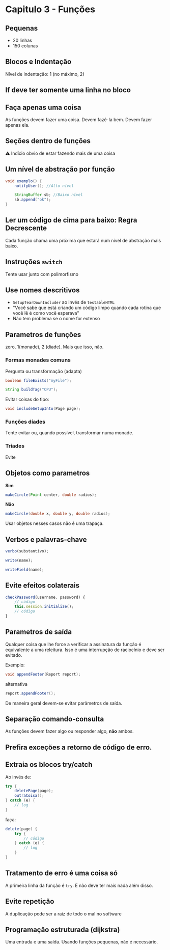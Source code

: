 # Capitulo 3 - Funções

## Pequenas

- 20 linhas
- 150 colunas

## Blocos e Indentação

Nível de indentação: 1 (no máximo, 2)

## If deve ter somente uma linha no bloco

## Faça apenas uma coisa

As funções devem fazer uma coisa. Devem fazê-la bem. Devem fazer apenas ela.

## Seções dentro de funções

:warning: Indício obvio de estar fazendo mais de uma coisa

## Um nível de abstração por função

```java
void exemplo() {
	notifyUser(); //Alto nível

	StringBuffer sb; //Baixo nível
	sb.append("ok");
}
```

## Ler um código de cima para baixo: Regra Decrescente

Cada função chama uma próxima que estará num nível de abstração mais baixo.

## Instruções `switch`

Tente usar junto com polimorfismo

## Use nomes descritivos

- `SetupTearDownIncluder` ao invés de `testableHTML`
- "Você sabe que está criando um código limpo quando cada rotina que você lê é como você esperava"
- Não tem problema se o nome for extenso

## Parametros de funções

zero, 1(monade), 2 (diade). Mais que isso, não.

### Formas monades comuns

Pergunta ou transformação (adapta)

```java
boolean fileExists("myFile");
```

```java
String buildTag("CPU");
```

Evitar coisas do tipo:

```java
void includeSetupInto(Page page);
```

### Funções díades

Tente evitar ou, quando possível, transformar numa monade.

### Tríades

Evite

## Objetos como parametros

**Sim**

```java
makeCircle(Point center, double radios);
```

**Não**

```java
makeCircle(double x, double y, double radios);
```

Usar objetos nesses casos não é uma trapaça.

## Verbos e palavras-chave

```javascript
verbo(substantivo);
```

```javascript
write(name);
```

```javascript
writeField(name);
```

## Evite efeitos colaterais

```javascript
checkPassword(username, password) {
	// código
	this.session.initialize();
	// código
}
```

## Parametros de saída

Qualquer coisa que lhe force a verificar a assinatura da função é equivalente a uma releitura. Isso é uma interrupção de raciocínio e deve ser evitado.

Exemplo:

```java
void appendFooter(Report report);
```

alternativa

```java
report.appendFooter();
```

De maneira geral devem-se evitar parâmetros de saída.

## Separação comando-consulta

As funções devem fazer algo ou responder algo, **não** ambos.

## Prefira exceções a retorno de código de erro.

## Extraia os blocos try/catch

Ao invés de:

```java
try {
	deletePage(page);
	outraCoisa();
} catch (e) {
	// log
}
```

faça:

```java
delete(page) {
	try {
		// código
	} catch (e) {
		// log
	}
}
```

## Tratamento de erro é uma coisa só

A primeira linha da função é `try`. E não deve ter mais nada além disso.

## Evite repetição

A duplicação pode ser a raiz de todo o mal no software

## Programação estruturada (dijkstra)

Uma entrada e uma saída.
Usando funções pequenas, não é necessário.
